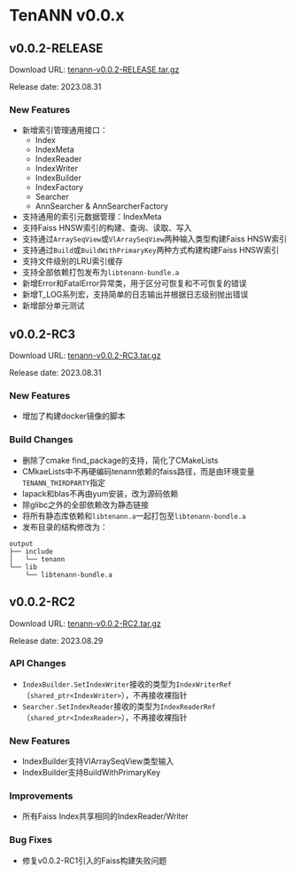 # TenANN v0.0.x

## v0.0.2-RELEASE
Download URL: [tenann-v0.0.2-RELEASE.tar.gz](https://mirrors.tencent.com/repository/generic/doris_thirdparty/tenann-v0.0.2-RELEASE.tar.gz)

Release date: 2023.08.31

### New Features
- 新增索引管理通用接口：
  - Index
  - IndexMeta
  - IndexReader 
  - IndexWriter 
  - IndexBuilder
  - IndexFactory
  - Searcher 
  - AnnSearcher & AnnSearcherFactory
- 支持通用的索引元数据管理：IndexMeta
- 支持Faiss HNSW索引的构建、查询、读取、写入
- 支持通过`ArraySeqView`或`VlArraySeqView`两种输入类型构建Faiss HNSW索引
- 支持通过`Build`或`BuildWithPrimaryKey`两种方式构建构建Faiss HNSW索引
- 支持文件级别的LRU索引缓存
- 支持全部依赖打包发布为`libtenann-bundle.a`
- 新增Error和FatalError异常类，用于区分可恢复和不可恢复的错误
- 新增T_LOG系列宏，支持简单的日志输出并根据日志级别抛出错误
- 新增部分单元测试

## v0.0.2-RC3
Download URL: [tenann-v0.0.2-RC3.tar.gz](https://mirrors.tencent.com/repository/generic/doris_thirdparty/tenann-v0.0.2-RC3.tar.gz)

Release date: 2023.08.31

### New Features
- 增加了构建docker镜像的脚本

### Build Changes
- 删除了cmake find_package的支持，简化了CMakeLists
- CMkaeLists中不再硬编码tenann依赖的faiss路径，而是由环境变量`TENANN_THIRDPARTY`指定
- lapack和blas不再由yum安装，改为源码依赖
- 除glibc之外的全部依赖改为静态链接
- 将所有静态库依赖和`libtenann.a`一起打包至`libtenann-bundle.a`
- 发布目录的结构修改为：
```
output
├── include
│   └── tenann
└── lib
    └── libtenann-bundle.a
```

## v0.0.2-RC2

Download URL: [tenann-v0.0.2-RC2.tar.gz](https://mirrors.tencent.com/repository/generic/doris_thirdparty/tenann-v0.0.2-RC2.tar.gz)

Release date: 2023.08.29

### API Changes
- `IndexBuilder.SetIndexWriter`接收的类型为`IndexWriterRef`（`shared_ptr<IndexWriter>`），不再接收裸指针
- `Searcher.SetIndexReader`接收的类型为`IndexReaderRef`（`shared_ptr<IndexReader>`），不再接收裸指针

### New Features
- IndexBuilder支持VlArraySeqView类型输入
- IndexBuilder支持BuildWithPrimaryKey

### Improvements
- 所有Faiss Index共享相同的IndexReader/Writer

### Bug Fixes
- 修复v0.0.2-RC1引入的Faiss构建失败问题